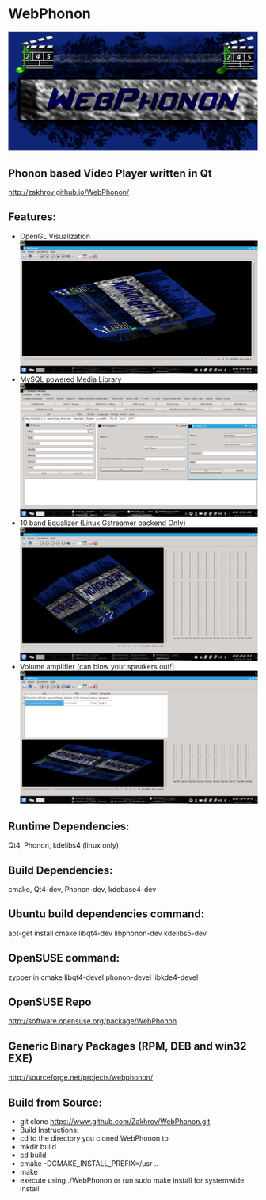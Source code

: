 WebPhonon
=========
[![Splash Screen](https://raw.githubusercontent.com/Zakhrov/WebPhonon/master/WebPhonon-Master-text2.png)](https://youtu.be/xsereIusvYk)

Phonon based Video Player written in Qt
----------------------------------------------- 
http://zakhrov.github.io/WebPhonon/
## Features:
* OpenGL Visualization
[![Visualizer](https://raw.githubusercontent.com/Zakhrov/WebPhonon/master/screens/visualizer.png)](https://raw.githubusercontent.com/Zakhrov/WebPhonon/master/screens/visualizer.png)
* MySQL powered Media Library
[![database](https://raw.githubusercontent.com/Zakhrov/WebPhonon/master/screens/db_manager.png)](https://raw.githubusercontent.com/Zakhrov/WebPhonon/master/screens/db_manager.png)
* 10 band Equalizer (Linux Gstreamer backend Only)
[![Equalizer](https://raw.githubusercontent.com/Zakhrov/WebPhonon/master/screens/equalizer.png)](https://raw.githubusercontent.com/Zakhrov/WebPhonon/master/screens/equalizer.png)
* Volume amplifier (can blow your speakers out!)
[![interface](https://raw.githubusercontent.com/Zakhrov/WebPhonon/master/screens/full_interface.png)](https://raw.githubusercontent.com/Zakhrov/WebPhonon/master/screens/full_interface.png)

## Runtime Dependencies: 
Qt4, Phonon, kdelibs4 (linux only)
## Build Dependencies: 
cmake, Qt4-dev, Phonon-dev, kdebase4-dev
## Ubuntu build dependencies command:
apt-get install cmake libqt4-dev libphonon-dev kdelibs5-dev
## OpenSUSE command:
zypper in cmake libqt4-devel phonon-devel libkde4-devel

## OpenSUSE Repo
http://software.opensuse.org/package/WebPhonon

## Generic Binary Packages (RPM, DEB and win32 EXE)
http://sourceforge.net/projects/webphonon/

## Build from Source:
* git clone https://www.github.com/Zakhrov/WebPhonon.git
* Build Instructions:
* cd to the directory you cloned WebPhonon to
* mkdir build
* cd build
* cmake -DCMAKE_INSTALL_PREFIX=/usr ..
* make
* execute using ./WebPhonon or run sudo make install for systemwide install
